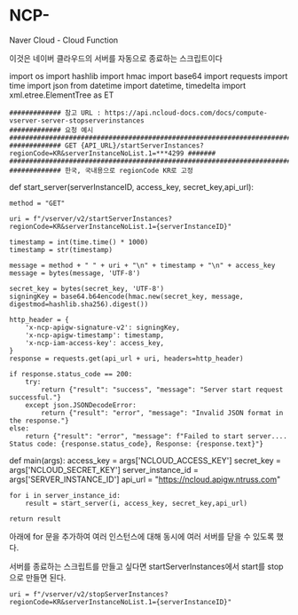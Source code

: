 # NCP-
Naver Cloud - Cloud Function

이것은 네이버 클라우드의 서버를 자동으로 종료하는 스크립트이다

import os
import hashlib
import hmac
import base64
import requests
import time
import json
from datetime import datetime, timedelta
import xml.etree.ElementTree as ET

    ############# 참고 URL : https://api.ncloud-docs.com/docs/compute-vserver-server-stopserverinstances
    ############# 요청 예시 ##############################################################################
    ############# GET {API_URL}/startServerInstances?regionCode=KR&serverInstanceNoList.1=***4299 #######
    ##################################################################################################### 
    ############# 한국, 국내용으로 regionCode KR로 고정

def start_server(serverInstanceID, access_key, secret_key,api_url):
    
    method = "GET"
    
    uri = f"/vserver/v2/startServerInstances?regionCode=KR&serverInstanceNoList.1={serverInstanceID}"
    
    timestamp = int(time.time() * 1000)
    timestamp = str(timestamp)
    
    message = method + " " + uri + "\n" + timestamp + "\n" + access_key
    message = bytes(message, 'UTF-8')
    
    secret_key = bytes(secret_key, 'UTF-8')
    signingKey = base64.b64encode(hmac.new(secret_key, message, digestmod=hashlib.sha256).digest())
    
    http_header = {
        'x-ncp-apigw-signature-v2': signingKey,
        'x-ncp-apigw-timestamp': timestamp,
        'x-ncp-iam-access-key': access_key,
    }
    response = requests.get(api_url + uri, headers=http_header)
    
    if response.status_code == 200:
        try:
            return {"result": "success", "message": "Server start request successful."}
        except json.JSONDecodeError:
            return {"result": "error", "message": "Invalid JSON format in the response."}
    else:
        return {"result": "error", "message": f"Failed to start server.... Status code: {response.status_code}, Response: {response.text}"}
    
 
def main(args):
    access_key = args['NCLOUD_ACCESS_KEY']
    secret_key = args['NCLOUD_SECRET_KEY']
    server_instance_id = args['SERVER_INSTANCE_ID']
    api_url = "https://ncloud.apigw.ntruss.com"
   
    for i in server_instance_id:
        result = start_server(i, access_key, secret_key,api_url)
 
    return result

아래에 for 문을 추가하여
여러 인스턴스에 대해 동시에 여러 서버를 닫을 수 있도록 했다.

서버를 종료하는 스크립트를 만들고 싶다면
startServerInstances에서 start를 stop으로 만들면 된다.

    uri = f"/vserver/v2/stopServerInstances?regionCode=KR&serverInstanceNoList.1={serverInstanceID}"





    
